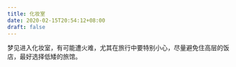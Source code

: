```yaml
---
title: 化妆室
date: 2020-02-15T20:54:12+08:00
draft: false
---
```


梦见进入化妆室，有可能遭火难，尤其在旅行中要特别小心，尽量避免住高层的饭店，最好选择低矮的旅馆。
